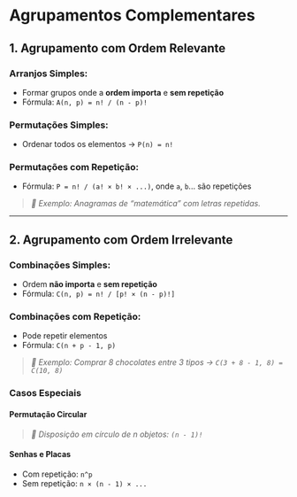 # **Agrupamentos Complementares**

## 1. Agrupamento com Ordem Relevante

### Arranjos Simples:

- Formar grupos onde a **ordem importa** e **sem repetição**
- Fórmula: `A(n, p) = n! / (n - p)!`

### Permutações Simples:

- Ordenar todos os elementos → `P(n) = n!`

### Permutações com Repetição:

- Fórmula: `P = n! / (a! × b! × ...)`, onde `a`, `b`... são repetições

> *🧠 Exemplo: Anagramas de “matemática” com letras repetidas.*

---
## 2. Agrupamento com Ordem Irrelevante

### Combinações Simples:

- Ordem **não importa** e **sem repetição**
- Fórmula: `C(n, p) = n! / [p! × (n - p)!]`

### Combinações com Repetição:

- Pode repetir elementos
- Fórmula: `C(n + p - 1, p)`

> *🍫 Exemplo: Comprar 8 chocolates entre 3 tipos → `C(3 + 8 - 1, 8) = C(10, 8)`*

### Casos Especiais

#### **Permutação Circular**

> *🔄 Disposição em círculo de n objetos: `(n - 1)!`*

#### **Senhas e Placas**

- Com repetição: `n^p`
- Sem repetição: `n × (n - 1) × ...`